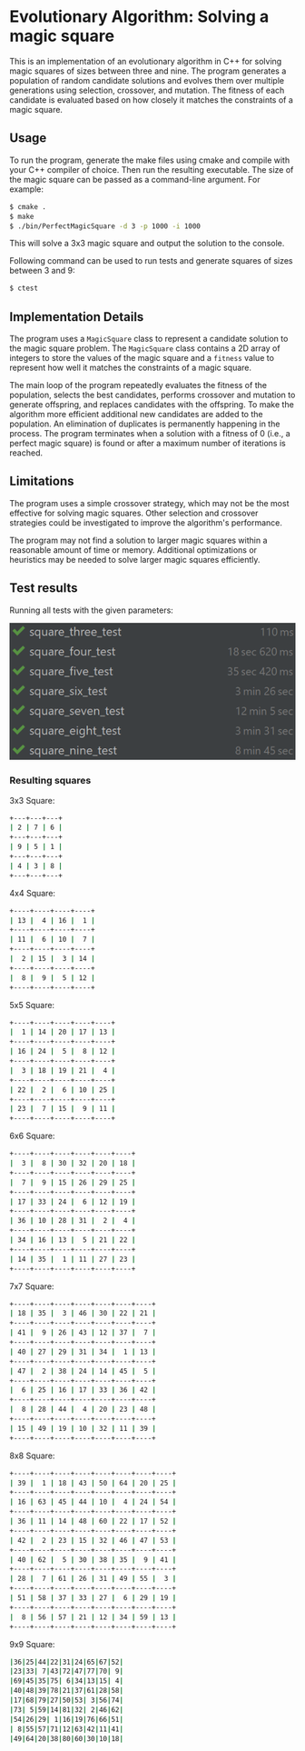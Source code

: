 # Evolutionary Algorithm: Solving a magic square

This is an implementation of an evolutionary algorithm in C++ for solving magic squares of sizes between three and nine.
The program generates a population of random candidate solutions and evolves them over multiple generations using selection, crossover, and mutation.
The fitness of each candidate is evaluated based on how closely it matches the constraints of a magic square.

## Usage

To run the program, generate the make files using cmake and compile with your C++ compiler of choice.
Then run the resulting executable. The size of the magic square can be passed as a command-line argument. For example:

```bash
$ cmake .
$ make
$ ./bin/PerfectMagicSquare -d 3 -p 1000 -i 1000
```

This will solve a 3x3 magic square and output the solution to the console.

Following command can be used to run tests and generate squares of sizes between 3 and 9:

```bash
$ ctest
```

## Implementation Details

The program uses a `MagicSquare` class to represent a candidate solution to the magic square problem. The `MagicSquare` class contains a 2D array of integers to store the values of the magic square and a `fitness` value to represent how well it matches the constraints of a magic square.

The main loop of the program repeatedly evaluates the fitness of the population, selects the best candidates,
performs crossover and mutation to generate offspring,
and replaces candidates with the offspring. To make the algorithm more efficient additional new candidates are added to the population.
An elimination of duplicates is permanently happening in the process.
The program terminates when a solution with a fitness of 0 (i.e., a perfect magic square) is found or after a maximum number of iterations is reached.

## Limitations

The program uses a simple crossover strategy, which may not be the most effective for solving magic squares.
Other selection and crossover strategies could be investigated to improve the algorithm's performance.

The program may not find a solution to larger magic squares within a reasonable amount of time or memory.
Additional optimizations or heuristics may be needed to solve larger magic squares efficiently.

## Test results

Running all tests with the given parameters:

![results_image](img/tests.png "Test results")

### Resulting squares

3x3 Square:
```bash
+---+---+---+
| 2 | 7 | 6 |
+---+---+---+
| 9 | 5 | 1 |
+---+---+---+
| 4 | 3 | 8 |
+---+---+---+
```

4x4 Square:
```bash
+----+----+----+----+
| 13 |  4 | 16 |  1 |
+----+----+----+----+
| 11 |  6 | 10 |  7 |
+----+----+----+----+
|  2 | 15 |  3 | 14 |
+----+----+----+----+
|  8 |  9 |  5 | 12 |
+----+----+----+----+
```

5x5 Square:
```bash
+----+----+----+----+----+
|  1 | 14 | 20 | 17 | 13 |
+----+----+----+----+----+
| 16 | 24 |  5 |  8 | 12 |
+----+----+----+----+----+
|  3 | 18 | 19 | 21 |  4 |
+----+----+----+----+----+
| 22 |  2 |  6 | 10 | 25 |
+----+----+----+----+----+
| 23 |  7 | 15 |  9 | 11 |
+----+----+----+----+----+
```

6x6 Square:
```bash
+----+----+----+----+----+----+
|  3 |  8 | 30 | 32 | 20 | 18 |
+----+----+----+----+----+----+
|  7 |  9 | 15 | 26 | 29 | 25 |
+----+----+----+----+----+----+
| 17 | 33 | 24 |  6 | 12 | 19 |
+----+----+----+----+----+----+
| 36 | 10 | 28 | 31 |  2 |  4 |
+----+----+----+----+----+----+
| 34 | 16 | 13 |  5 | 21 | 22 |
+----+----+----+----+----+----+
| 14 | 35 |  1 | 11 | 27 | 23 |
+----+----+----+----+----+----+
```

7x7 Square:
```bash
+----+----+----+----+----+----+----+
| 18 | 35 |  3 | 46 | 30 | 22 | 21 |
+----+----+----+----+----+----+----+
| 41 |  9 | 26 | 43 | 12 | 37 |  7 |
+----+----+----+----+----+----+----+
| 40 | 27 | 29 | 31 | 34 |  1 | 13 |
+----+----+----+----+----+----+----+
| 47 |  2 | 38 | 24 | 14 | 45 |  5 |
+----+----+----+----+----+----+----+
|  6 | 25 | 16 | 17 | 33 | 36 | 42 |
+----+----+----+----+----+----+----+
|  8 | 28 | 44 |  4 | 20 | 23 | 48 |
+----+----+----+----+----+----+----+
| 15 | 49 | 19 | 10 | 32 | 11 | 39 |
+----+----+----+----+----+----+----+
```

8x8 Square:
```bash
+----+----+----+----+----+----+----+----+
| 39 |  1 | 18 | 43 | 50 | 64 | 20 | 25 |
+----+----+----+----+----+----+----+----+
| 16 | 63 | 45 | 44 | 10 |  4 | 24 | 54 |
+----+----+----+----+----+----+----+----+
| 36 | 11 | 14 | 48 | 60 | 22 | 17 | 52 |
+----+----+----+----+----+----+----+----+
| 42 |  2 | 23 | 15 | 32 | 46 | 47 | 53 |
+----+----+----+----+----+----+----+----+
| 40 | 62 |  5 | 30 | 38 | 35 |  9 | 41 |
+----+----+----+----+----+----+----+----+
| 28 |  7 | 61 | 26 | 31 | 49 | 55 |  3 |
+----+----+----+----+----+----+----+----+
| 51 | 58 | 37 | 33 | 27 |  6 | 29 | 19 |
+----+----+----+----+----+----+----+----+
|  8 | 56 | 57 | 21 | 12 | 34 | 59 | 13 |
+----+----+----+----+----+----+----+----+

```

9x9 Square:
```bash
|36|25|44|22|31|24|65|67|52|
|23|33| 7|43|72|47|77|70| 9|
|69|45|35|75| 6|34|13|15| 4|
|40|48|39|78|21|37|61|28|58|
|17|68|79|27|50|53| 3|56|74|
|73| 5|59|14|81|32| 2|46|62|
|54|26|29| 1|16|19|76|66|51|
| 8|55|57|71|12|63|42|11|41|
|49|64|20|38|80|60|30|10|18|
```